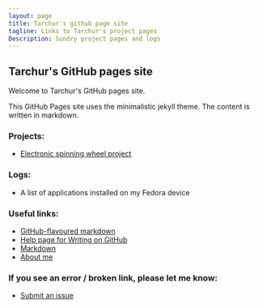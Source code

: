```yaml
---
layout: page
title: Tarchur's github page site
tagline: Links to Tarchur's project pages
Description: Sundry project pages and logs
---
```

## Tarchur's GitHub pages site

Welcome to Tarchur's GitHub pages site.

This GitHub Pages site uses the minimalistic jekyll theme. The content is written in markdown.

### Projects:
- [Electronic spinning wheel project](https://tarchur.github.io/SpinningWheel/)

### Logs:
- A list of applications installed on my Fedora device

### Useful links:
- [GitHub-flavoured markdown](https://help.github.com/articles/basic-writing-and-formatting-syntax/)
- [Help page for Writing on GitHub](https://help.github.com/categories/writing-on-github) 
- [Markdown](https://daringfireball.net/projects/markdown/syntax)
- [About me](docs/about.md)

### If you see an error / broken link, please let me know:
- [Submit an issue](https://github.com/tarchur/tarchur.github.io/issues)
